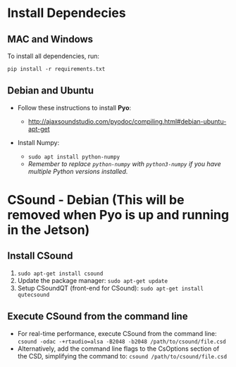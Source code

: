 # Install Dependecies

## MAC and Windows

To install all dependencies, run:

`pip install -r requirements.txt`


## Debian and Ubuntu

* Follow these instructions to install **Pyo**:
    * http://ajaxsoundstudio.com/pyodoc/compiling.html#debian-ubuntu-apt-get

* Install Numpy:
    * `sudo apt install python-numpy`
    * *Remember to replace `python-numpy` with `python3-numpy` if you have multiple Python versions installed.*


# CSound - Debian (This will be removed when Pyo is up and running in the Jetson)

## Install CSound

1. `sudo apt-get install csound`
2. Update the package manager: `sudo apt-get update`
3. Setup CSoundQT (front-end for CSound): `sudo apt-get install qutecsound`

## Execute CSound from the command line

* For real-time performance, execute CSound from the command line: `csound -odac -+rtaudio=alsa -B2048 -b2048 /path/to/csound/file.csd`
* Alternatively, add the command line flags to the CsOptions section of the CSD, simplifying the command to: `csound /path/to/csound/file.csd`
